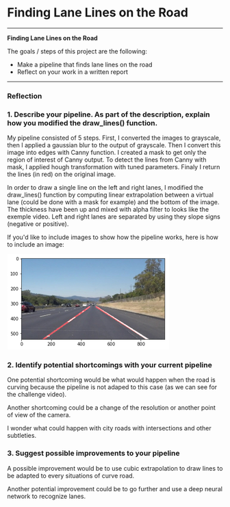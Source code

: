 # **Finding Lane Lines on the Road** 

---

**Finding Lane Lines on the Road**

The goals / steps of this project are the following:
* Make a pipeline that finds lane lines on the road
* Reflect on your work in a written report


[//]: # (Image References)

[image1]: ./examples/result.png "Result of the pipeline"

---

### Reflection

### 1. Describe your pipeline. As part of the description, explain how you modified the draw_lines() function.

My pipeline consisted of 5 steps. First, I converted the images to grayscale, then I applied a gaussian blur to the output of grayscale.
Then I  convert this image into edges with Canny function. I created a mask to get only the region of interest of Canny output. To detect the lines from Canny with mask, I applied hough transformation with tuned parameters. Finaly I return the lines (in red) on the original image.

In order to draw a single line on the left and right lanes, I modified the draw_lines() function by computing linear extrapolation between a virtual lane (could be done with a mask for example) and the bottom of the image. The thickness have been up and mixed with alpha filter to looks like the exemple video. Left and right lanes are separated by using they slope signs (negative or positive).

If you'd like to include images to show how the pipeline works, here is how to include an image: 

![alt text][image1]


### 2. Identify potential shortcomings with your current pipeline


One potential shortcoming would be what would happen when the road is curving because the pipeline is not adaped to this case (as we can see for the challenge video).

Another shortcoming could be a change of the resolution or another point of view of the camera.

I wonder what could happen with city roads with intersections and other subtleties.

### 3. Suggest possible improvements to your pipeline

A possible improvement would be to use cubic extrapolation to draw lines to be adapted to every situations of curve road.

Another potential improvement could be to go further and use a deep neural network to recognize lanes.
